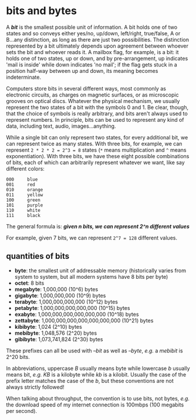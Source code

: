 
# bits and bytes

A ***bit*** is the smallest possible unit of information. A bit holds one of two states and so conveys either yes/no, up/down, left/right, true/false, A or B...any distinction, as long as there are just two possibilities. The distinction represented by a bit ultimately depends upon agreement between whoever sets the bit and whoever reads it. A mailbox flag, for example, is a bit: it holds one of two states, up or down, and by pre-arrangement, up indicates 'mail is inside' while down indicates 'no mail'; if the flag gets stuck in a position half-way between up and down, its meaning becomes indeterminate.

Computers store bits in several different ways, most commonly as electronic circuits, as charges on magnetic surfaces, or as microscopic grooves on optical discs. Whatever the physical mechanism, we usually represent the two states of a bit with the symbols 0 and 1. Be clear, though, that the choice of symbols is really arbitrary, and bits aren't always used to represent numbers. In principle, bits can be used to represent any kind of data, including text, audio, images...anything.

While a single bit can only represent two states, for every additional bit, we can represent twice as many states. With three bits, for example, we can represent `2 * 2 * 2 = 2^3 = 8` states (`*` means multiplication and `^` means exponentiation). With three bits, we have these eight possible combinations of bits, each of which can arbitrarily represent whatever we want, like say different colors:

    000     blue
    001     red
    010     orange
    011     yellow
    100     green
    101     purple
    110     white
    111     black

The general formula is: ***given n bits, we can represent 2^n different values***

For example, given 7 bits, we can represent `2^7 = 128` different values.

## quantities of bits

 - **byte**: the smallest unit of addressable memory (historically varies from system to system, but all modern systems have 8 bits per byte)
 - **octet**: 8 bits
 - **megabyte**: 1,000,000 (10^6) bytes
 - **gigabyte**: 1,000,000,000 (10^9) bytes
 - **terabyte**: 1,000,000,000,000 (10^12) bytes
 - **petabyte**: 1,000,000,000,000,000 (10^15) bytes
 - **exabyte**: 1,000,000,000,000,000,000 (10^18) bytes
 - **zettabyte**: 1,000,000,000,000,000,000,000 (10^21) bytes
 - **kibibyte**: 1,024 (2^10) bytes
 - **mebibyte**: 1,048,576 (2^20) bytes
 - **gibibyte**: 1,073,741,824 (2^30) bytes

These prefixes can all be used with *–bit* as well as *–byte*, *e.g.* a *mebibit* is 2^20 bits. 

In abbreviations, uppercase *B* usually means byte while lowercase *b* usually means bit, *e.g.* *KB* is a kilobyte while *kb* is a kilobit. Usually the case of the prefix letter matches the case of the *b*, but these conventions are not always strictly followed!

When talking about throughput, the convention is to use bits, not bytes, *e.g.* the download speed of my internet connection is 100mbps (100 megabits per second).